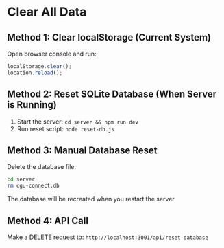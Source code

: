 # Clear All Data

## Method 1: Clear localStorage (Current System)
Open browser console and run:
```javascript
localStorage.clear();
location.reload();
```

## Method 2: Reset SQLite Database (When Server is Running)
1. Start the server: `cd server && npm run dev`
2. Run reset script: `node reset-db.js`

## Method 3: Manual Database Reset
Delete the database file:
```bash
cd server
rm cgu-connect.db
```
The database will be recreated when you restart the server.

## Method 4: API Call
Make a DELETE request to: `http://localhost:3001/api/reset-database`